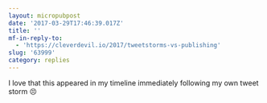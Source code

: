 ```yaml
---
layout: micropubpost
date: '2017-03-29T17:46:39.017Z'
title: ''
mf-in-reply-to:
  - 'https://cleverdevil.io/2017/tweetstorms-vs-publishing'
slug: '63999'
category: replies
---
```

I love that this appeared in my timeline immediately following my own tweet storm 😣
